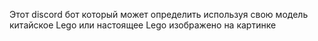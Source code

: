 Этот discord бот который может определить используя свою модель китайское Lego или настоящее Lego изображено на картинке
